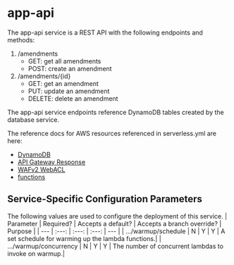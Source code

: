 # app-api

The app-api service is a REST API with the following endpoints and methods:

1. /amendments
   - GET: get all amendments
   - POST: create an amendment
2. /amendments/{id}
   - GET: get an amendment
   - PUT: update an amendment
   - DELETE: delete an amendment

The app-api service endpoints reference DynamoDB tables created by the database service.

The reference docs for AWS resources referenced in serverless.yml are here:

- [DynamoDB](https://docs.aws.amazon.com/AWSCloudFormation/latest/UserGuide/aws-resource-dynamodb-table.html)
- [API Gateway Response](https://docs.aws.amazon.com/AWSCloudFormation/latest/UserGuide/aws-resource-apigateway-gatewayresponse.html)
- [WAFv2 WebACL](https://docs.aws.amazon.com/AWSCloudFormation/latest/UserGuide/aws-resource-wafv2-webacl.html)
- [functions](https://www.serverless.com/framework/docs/providers/aws/guide/functions)

## Service-Specific Configuration Parameters

The following values are used to configure the deployment of this service.
| Parameter | Required? | Accepts a default? | Accepts a branch override? | Purpose |
| --- | :---: | :---: | :---: | --- |
| .../warmup/schedule | N | Y | Y | A set schedule for warming up the lambda functions.|
| .../warmup/concurrency | N | Y | Y | The number of concurrent lambdas to invoke on warmup.|
